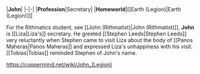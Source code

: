 |**John**|
|-|-|
|**Profession**|Secretary|
|**Homeworld**|[[Earth (Legion)\|Earth (Legion)]]|

For the Rithmatics student, see [[John (Rithmatist)\|John (Rithmatist)]].
**John** is [[Liza\|Liza's]] secretary.
He greeted [[Stephen Leeds\|Stephen Leeds]] very reluctantly when Stephen came to visit Liza about the body of [[Panos Maheras\|Panos Maheras]] and expressed Liza's unhappiness with his visit. [[Tobias\|Tobias]] reminded Stephen of John's name.



https://coppermind.net/wiki/John_(Legion)